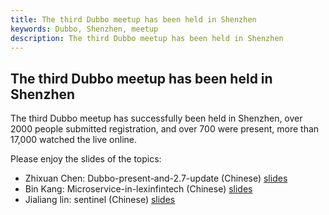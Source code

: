 ```yaml
---
title: The third Dubbo meetup has been held in Shenzhen
keywords: Dubbo, Shenzhen, meetup
description: The third Dubbo meetup has been held in Shenzhen
---
```


The third Dubbo meetup has been held in Shenzhen
---

The third Dubbo meetup has successfully been held in Shenzhen, over 2000 people submitted registration, and over 700 were present, more than 17,000 watched the live online. 

Please enjoy the slides of the topics:
  * Zhixuan Chen: Dubbo-present-and-2.7-update (Chinese) [slides](https://github.com/dubbo/awesome-dubbo/blob/master/slides/meetup/201807%40shenzhen/dubbo-present-and-2.7-update.pdf)
  * Bin Kang: Microservice-in-lexinfintech (Chinese) [slides](https://github.com/dubbo/awesome-dubbo/blob/master/slides/meetup/201807%40shenzhen/microservice-in-lexinfintech.pdf)
  * Jialiang lin: sentinel (Chinese) [slides](https://github.com/dubbo/awesome-dubbo/blob/master/slides/meetup/201807%40shenzhen/sentinel.pdf)
